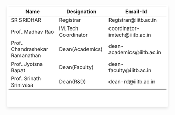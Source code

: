 <html lang="en">
<body>
<style>
@import url(https://fonts.googleapis.com/css?family=Roboto:400,500,700,300,100);

body {
  background-color: #3e94ec;
  font-family: "Roboto", helvetica, arial, sans-serif;
  font-size: 16px;
  font-weight: 400;
  text-rendering: optimizeLegibility;
}

div.table-title {
   display: block;
  margin: auto;
  max-width: 600px;
  padding:5px;
  width: 100%;
}

.table-title h3 {
   color: #fafafa;
   font-size: 30px;
   font-weight: 400;
   font-style:normal;
   font-family: "Roboto", helvetica, arial, sans-serif;
   text-shadow: -1px -1px 1px rgba(0, 0, 0, 0.1);
   text-transform:uppercase;
}
.table-fill {
  background: white;
  border-radius:3px;
  border-collapse: collapse;
  height: 320px;
  margin: auto;
  max-width: 600px;
  padding:5px;
  width: 100%;
  box-shadow: 0 5px 10px rgba(0, 0, 0, 0.1);
  animation: float 5s infinite;
}

th {
  color:#D5DDE5;;
  background:#1b1e24;
  border-bottom:4px solid #9ea7af;
  border-right: 1px solid #343a45;
  font-size:23px;
  font-weight: 100;
  padding:24px;
  text-align:left;
  text-shadow: 0 1px 1px rgba(0, 0, 0, 0.1);
  vertical-align:middle;
}

th:first-child {
  border-top-left-radius:3px;
}

th:last-child {
  border-top-right-radius:3px;
  border-right:none;
}

tr {
  border-top: 1px solid #C1C3D1;
  border-bottom-: 1px solid #C1C3D1;
  color:#666B85;
  font-size:16px;
  font-weight:normal;
  text-shadow: 0 1px 1px rgba(256, 256, 256, 0.1);
}

tr:hover td {
  background:#4E5066;
  color:#FFFFFF;
  border-top: 1px solid #22262e;
  border-bottom: 1px solid #22262e;
}

tr:first-child {
  border-top:none;
}

tr:last-child {
  border-bottom:none;
}

tr:nth-child(odd) td {
  background:#EBEBEB;
}

tr:nth-child(odd):hover td {
  background:#4E5066;
}

tr:last-child td:first-child {
  border-bottom-left-radius:3px;
}

tr:last-child td:last-child {
  border-bottom-right-radius:3px;
}

td {
  background:#FFFFFF;
  padding:20px;
  text-align:left;
  vertical-align:middle;
  font-weight:300;
  font-size:18px;
  text-shadow: -1px -1px 1px rgba(0, 0, 0, 0.1);
  border-right: 1px solid #C1C3D1;
}

td:last-child {
  border-right: 0px;
}

th.text-left {
  text-align: left;
}

th.text-center {
  text-align: center;
}

th.text-right {
  text-align: right;
}

td.text-left {
  text-align: left;
}

td.text-center {
  text-align: center;
}

td.text-right {
  text-align: right;
}
</style>
<table class="table-fill">
<thead>
<tr>
<th class="text-left">Name</th>
<th class="text-left">Designation</th>
<th class="text-left">Email-Id</th>  
</tr>
</thead>
<tbody class="table-hover">
<tr>
<td class="text-left">SR SRIDHAR</td>
<td class="text-left">Registrar</td>
<td class="text-left">Registrar@iiitb.ac.in</td>  
</tr>
<tr>
<td class="text-left">Prof. Madhav Rao</td>  
<td class="text-left">iM.Tech Coordinator</td>
<td class="text-left">coordinator-imtech@iiitb.ac.in</td>
</tr>
<tr>
<td class="text-left">Prof. Chandrashekar Ramanathan</td>
<td class="text-left">Dean(Academics)</td>
  <td class="text-left">dean-academics@iiitb.ac.in</td>
</tr>
<tr>
<td class="text-left">Prof. Jyotsna Bapat</td>
<td class="text-left">Dean(Faculty)</td>
<td class="text-left">dean-faculty@iiitb.ac.in</td>
</tr>
<tr>
<td class="text-left">Prof. Srinath Srinivasa</td>
<td class="text-left">Dean(R&D)</td>
<td class="text-left">dean-rd@iiitb.ac.in</td>
</tr>
</tbody>
</table>
</body>
